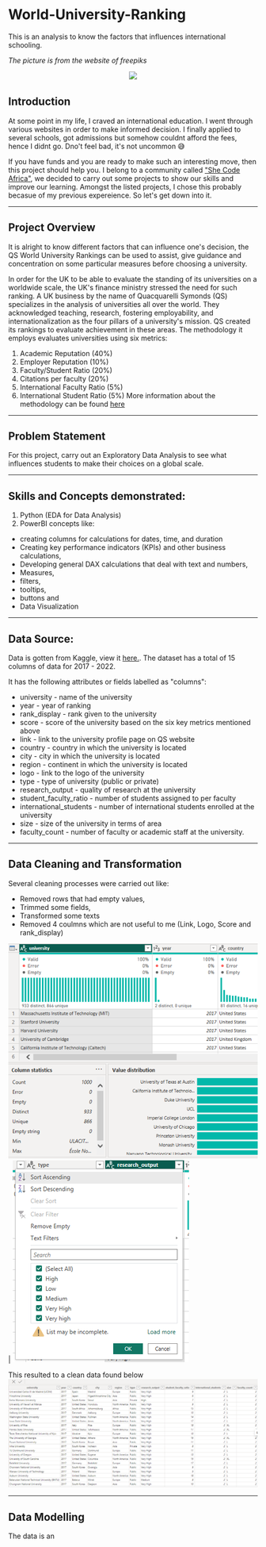# World-University-Ranking
This is an analysis to know the factors that influences international schooling.

*The picture is from the website of freepiks*
<p align="center">
  <img src="https://github.com/Amarabright/World-University-Ranking/blob/main/UNI2.avif" />
</p>

## Introduction
At some point in my life, I craved an international education. I went through various websites in order to make informed decision. I finally applied to several schools, got admissions but somehow  couldnt afford the fees, hence I didnt go. Dno't feel bad, it's not uncommon :sweat_smile:

If you have funds and you are ready to make such an interesting move, then this project should help you. 
I belong to a community called ["She Code Africa"](https://shecodeafrica.org/), we decided to carry out some projects to show our skills and improve our learning. Amongst the listed projects, I chose this probably becasue of my previous expereience. 
So let's get down into it.

---
## Project Overview
It is alright to know different factors that can influence one's decision, the QS World University Rankings can be used to assist, give guidance and concentration on some particular measures before choosing a university.

In order for the UK to be able to evaluate the standing of its universities on a worldwide scale, the UK's finance ministry stressed the need for such ranking. A UK business by the name of Quacquarelli Symonds (QS) specializes in the analysis of universities all over the world. They acknowledged teaching, research, fostering employability, and internationalization as the four pillars of a university's mission. QS created its rankings to evaluate achievement in these areas.
The methodology it employs evaluates universities using six metrics:

1. Academic Reputation (40%)
2. Employer Reputation (10%)
3. Faculty/Student Ratio (20%)
4. Citations per faculty (20%)
5. International Faculty Ratio (5%)
6. International Student Ratio (5%)
More information about the methodology can be found [here](https://www.topuniversities.com/qs-world-university-rankings/methodology)

---
## Problem Statement
For this project, carry out an Exploratory Data Analysis to see what influences students to make their choices on a global scale.

---
## Skills and Concepts demonstrated:
1. Python (EDA for Data Analysis)
2. PowerBI concepts like:
 - creating columns for calculations for dates, time, and duration
 - Creating key performance indicators (KPIs) and other business calculations,
 - Developing general DAX calculations that deal with text and numbers,
 - Measures,
 - filters,
 - tooltips,
 - buttons and 
 - Data Visualization
---

## Data Source:
Data is gotten from Kaggle, view it [here.](https://www.kaggle.com/datasets/padhmam/qs-world-university-rankings-2017-2022). The dataset has a total of 15 columns of data for 2017 - 2022.

It has the following attributes or fields labelled as "columns":

 - university - name of the university
 - year - year of ranking
 - rank_display - rank given to the university
 - score - score of the university based on the six key metrics mentioned above
 - link - link to the university profile page on QS website
 - country - country in which the university is located
 - city - city in which the university is located
 - region - continent in which the university is located
 - logo - link to the logo of the university
 - type - type of university (public or private)
 - research_output - quality of research at the university
 - student_faculty_ratio - number of students assigned to per faculty
 - international_students - number of international students enrolled at the university
 - size - size of the university in terms of area
 - faculty_count - number of faculty or academic staff at the university.
 
 ---
 ## Data Cleaning and Transformation
 Several cleaning processes were carried out like:
 - Removed rows that had empty values,
 - Trimmed some fields,
 - Transformed some texts
 - Removed 4 coulmns which are not useful to me (Link, Logo, Score and rank_display)
 
 ![](Uni1.png)           |         ![](uni6.png)
 
 This resulted to a clean data found below
 ![](Cleandata.png)
 
 ---
 
 ## Data Modelling
 The data is an 

